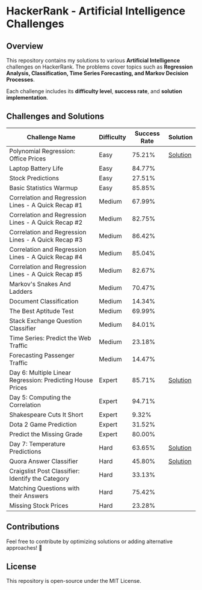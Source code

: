 # HackerRank - Artificial Intelligence Challenges

## Overview
This repository contains my solutions to various **Artificial Intelligence** challenges on HackerRank. The problems cover topics such as **Regression Analysis, Classification, Time Series Forecasting, and Markov Decision Processes**.

Each challenge includes its **difficulty level**, **success rate**, and **solution implementation**.

## Challenges and Solutions

| Challenge Name | Difficulty | Success Rate | Solution |
|---------------|------------|--------------|----------|
| Polynomial Regression: Office Prices | Easy | 75.21% | [Solution](solution/office_price.py) |
| Laptop Battery Life | Easy | 84.77% |  |
| Stock Predictions | Easy | 27.51% |  |
| Basic Statistics Warmup | Easy | 85.85% |  |
| Correlation and Regression Lines - A Quick Recap #1 | Medium | 67.99% |  |
| Correlation and Regression Lines - A Quick Recap #2 | Medium | 82.75% |  |
| Correlation and Regression Lines - A Quick Recap #3 | Medium | 86.42% |  |
| Correlation and Regression Lines - A Quick Recap #4 | Medium | 85.04% |  |
| Correlation and Regression Lines - A Quick Recap #5 | Medium | 82.67% |  |
| Markov's Snakes And Ladders | Medium | 70.47% |  |
| Document Classification | Medium | 14.34% |  |
| The Best Aptitude Test | Medium | 69.99% |  |
| Stack Exchange Question Classifier | Medium | 84.01% |  |
| Time Series: Predict the Web Traffic | Medium | 23.18% |  |
| Forecasting Passenger Traffic | Medium | 14.47% |  |
| Day 6: Multiple Linear Regression: Predicting House Prices | Expert | 85.71% | [Solution](solution/predict_house_price.py) |
| Day 5: Computing the Correlation | Expert | 94.71% |  |
| Shakespeare Cuts It Short | Expert | 9.32% |  |
| Dota 2 Game Prediction | Expert | 31.52% |  |
| Predict the Missing Grade | Expert | 80.00% |  |
| Day 7: Temperature Predictions | Hard | 63.65% | [Solution](solution/temperature_prediction.py) |
| Quora Answer Classifier | Hard | 45.80% | [Solution](solution/quora_classifier.py) |
| Craigslist Post Classifier: Identify the Category | Hard | 33.13% |  |
| Matching Questions with their Answers | Hard | 75.42% |  |
| Missing Stock Prices | Hard | 23.28% |  |


## Contributions
Feel free to contribute by optimizing solutions or adding alternative approaches! 🚀

## License
This repository is open-source under the MIT License.
